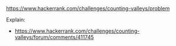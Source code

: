 https://www.hackerrank.com/challenges/counting-valleys/problem

Explain:

- https://www.hackerrank.com/challenges/counting-valleys/forum/comments/411745
